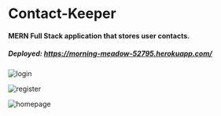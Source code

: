 # Contact-Keeper

#### MERN Full Stack application that stores user contacts.

##### Deployed: https://morning-meadow-52795.herokuapp.com/

![login](https://user-images.githubusercontent.com/44681780/68999154-50507c00-0871-11ea-8fe8-a7af78d9c112.png)

![register](https://user-images.githubusercontent.com/44681780/68999157-5e060180-0871-11ea-9fc2-6112a3abd6de.png)

![homepage](https://user-images.githubusercontent.com/44681780/68999164-678f6980-0871-11ea-9af1-ebd776d9bbbc.png)
